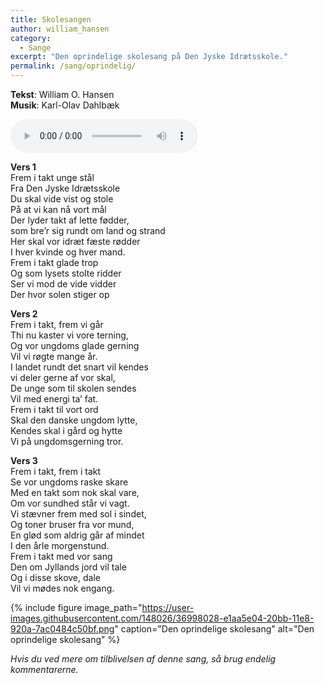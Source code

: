 ```yaml
---
title: Skolesangen
author: william_hansen
category:
  - Sange
excerpt: "Den oprindelige skolesang på Den Jyske Idrætsskole."
permalink: /sang/oprindelig/
---
```


**Tekst**: William O. Hansen  
**Musik**: Karl-Olav Dahlbæk

<audio controls>
  <source src="https://drive.google.com/uc?id=1znde7MUVwnW_LexK7E3WOEYu2HvDkAWi" type="audio/mpeg">
  Your browser does not support the audio element.
</audio>

**Vers 1**  
Frem i takt unge stål  
Fra Den Jyske Idrætsskole  
Du skal vide vist og stole  
På at vi kan nå vort mål  
Der lyder takt af lette fødder,  
som bre’r sig rundt om land og strand  
Her skal vor idræt fæste rødder  
I hver kvinde og hver mand.  
Frem i takt glade trop  
Og som lysets stolte ridder  
Ser vi mod de vide vidder  
Der hvor solen stiger op  

**Vers 2**  
Frem i takt, frem vi går  
Thi nu kaster vi vore terning,  
Og vor ungdoms glade gerning  
Vil vi røgte mange år.  
I landet rundt det snart vil kendes  
vi deler gerne af vor skal,  
De unge som til skolen sendes  
Vil med energi ta’ fat.  
Frem i takt til vort ord  
Skal den danske ungdom lytte,  
Kendes skal i gård og hytte  
Vi på ungdomsgerning tror.  

**Vers 3**  
Frem i takt, frem i takt  
Se vor ungdoms raske skare  
Med en takt som nok skal vare,  
Om vor sundhed står vi vagt.  
Vi stævner frem med sol i sindet,  
Og toner bruser fra vor mund,  
En glød som aldrig går af mindet  
I den årle morgenstund.  
Frem i takt med vor sang  
Den om Jyllands jord vil tale  
Og i disse skove, dale  
Vil vi mødes nok engang.  

{% include figure image_path="https://user-images.githubusercontent.com/148026/36998028-e1aa5e04-20bb-11e8-920a-7ac0484c50bf.png" caption="Den oprindelige skolesang" alt="Den oprindelige skolesang" %}

_Hvis du ved mere om tilblivelsen af denne sang, så brug endelig kommentarerne._
